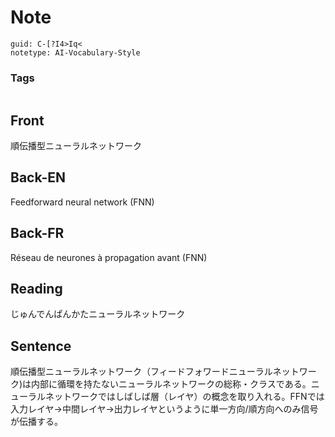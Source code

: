 # Note
```
guid: C-[?I4>Iq<
notetype: AI-Vocabulary-Style
```

### Tags
```
```

## Front
順伝播型ニューラルネットワーク

## Back-EN
Feedforward neural network (FNN)

## Back-FR
Réseau de neurones à propagation avant (FNN)

## Reading
じゅんでんぱんかたニューラルネットワーク

## Sentence
順伝播型ニューラルネットワーク（フィードフォワードニューラルネットワーク)は内部に循環を持たないニューラルネットワークの総称・クラスである。ニューラルネットワークではしばしば層（レイヤ）の概念を取り入れる。FFNでは入力レイヤ→中間レイヤ→出力レイヤというように単一方向/順方向へのみ信号が伝播する。

